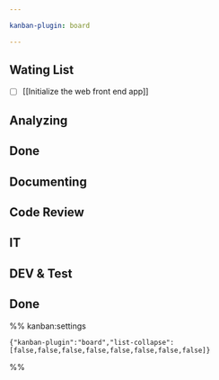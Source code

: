 ```yaml
---

kanban-plugin: board

---
```


## Wating List

- [ ] [[Initialize the web front end app]]


## Analyzing



## Done



## Documenting



## Code Review



## IT



## DEV & Test



## Done





%% kanban:settings
```
{"kanban-plugin":"board","list-collapse":[false,false,false,false,false,false,false,false]}
```
%%